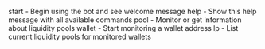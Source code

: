 start - Begin using the bot and see welcome message
help - Show this help message with all available commands
pool - Monitor or get information about liquidity pools
wallet - Start monitoring a wallet address
lp - List current liquidity pools for monitored wallets
